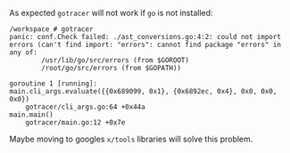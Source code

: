 As expected `gotracer` will not work if `go` is not installed:
```
/workspace # gotracer 
panic: conf.Check failed: ./ast_conversions.go:4:2: could not import errors (can't find import: "errors": cannot find package "errors" in any of:
		/usr/lib/go/src/errors (from $GOROOT)
		/root/go/src/errors (from $GOPATH))

goroutine 1 [running]:
main.cli_args.evaluate({{0x689099, 0x1}, {0x6892ec, 0x4}, 0x0, 0x0, 0x0})
	gotracer/cli_args.go:64 +0x44a
main.main()
	gotracer/main.go:12 +0x7e
```

Maybe moving to googles `x/tools` libraries will solve this problem.
